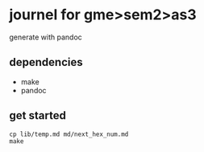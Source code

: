 # journel for gme>sem2>as3
generate with pandoc

## dependencies
- make
- pandoc

## get started
```shell
cp lib/temp.md md/next_hex_num.md
make
```
